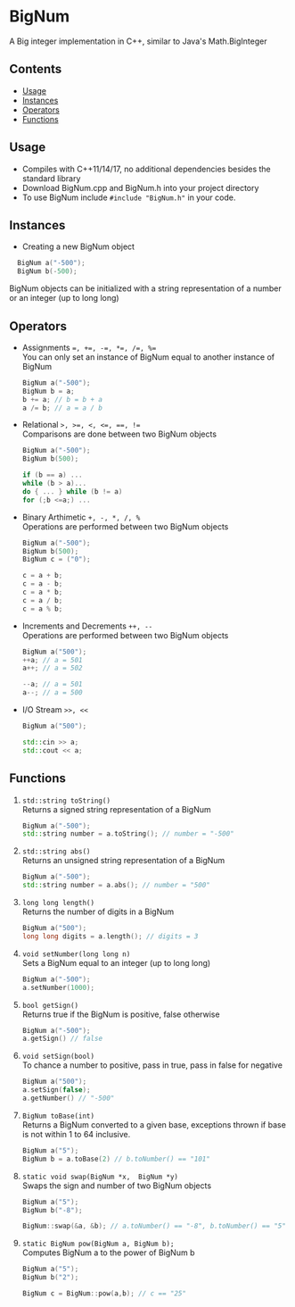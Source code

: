 # BigNum
A Big integer implementation in C++, similar to Java's Math.BigInteger

## Contents
* [Usage](#usage)
* [Instances](#instances)
* [Operators](#operators)
* [Functions](#functions)

## Usage
* Compiles with C++11/14/17, no additional dependencies besides the standard library
* Download BigNum.cpp and BigNum.h into your project directory
* To use BigNum include `#include "BigNum.h"` in your code.

## Instances
* Creating a new BigNum object 
```cpp
  BigNum a("-500");
  BigNum b(-500); 
```
BigNum objects can be initialized with a string representation of a number or an integer (up to long long)

## Operators
* Assignments `=, +=, -=, *=, /=, %=` <br/>
  You can only set an instance of BigNum equal to another instance of BigNum
  ```c++
  BigNum a("-500");
  BigNum b = a;
  b += a; // b = b + a
  a /= b; // a = a / b
  ```
  
* Relational `>, >=, <, <=, ==, !=` <br/>
  Comparisons are done between two BigNum objects
  ```c++
  BigNum a("-500");
  BigNum b(500);
  
  if (b == a) ...
  while (b > a)...
  do { ... } while (b != a)
  for (;b <=a;) ...
  ```
  
* Binary Arthimetic `+, -, *, /, %` <br/>
  Operations are performed between two BigNum objects
  ```c++
  BigNum a("-500");
  BigNum b(500);
  BigNum c = ("0");
  
  c = a + b;
  c = a - b;
  c = a * b;
  c = a / b;
  c = a % b;
  ```
  
* Increments and Decrements `++, --` <br/>
  Operations are performed between two BigNum objects
  ```c++
  BigNum a("500");
  ++a; // a = 501
  a++; // a = 502
  
  --a; // a = 501
  a--; // a = 500
  ```  
  
* I/O Stream `>>, <<` <br/>
  ```c++
  BigNum a("500");
  
  std::cin >> a;
  std::cout << a;
  ```    

## Functions
1. `std::string toString()` <br/>
  Returns a signed string representation of a BigNum
    ```c++
    BigNum a("-500");
    std::string number = a.toString(); // number = "-500"
    ```
2. `std::string abs()` <br/>
  Returns an unsigned string representation of a BigNum
    ```c++
    BigNum a("-500");
    std::string number = a.abs(); // number = "500"
    ```
3. `long long length()` <br/>
  Returns the number of digits in a BigNum
    ```c++
    BigNum a("500");
    long long digits = a.length(); // digits = 3
    ```
4. `void setNumber(long long n)` <br/>
  Sets a BigNum equal to an integer (up to long long)
    ```c++
    BigNum a("-500");
    a.setNumber(1000);
    ```
5. `bool getSign()` <br/>
  Returns true if the BigNum is positive, false otherwise
    ```c++
    BigNum a("-500");
    a.getSign() // false
    ```
6. `void setSign(bool)` <br/>
  To chance a number to positive, pass in true, pass in false for negative
    ```c++
    BigNum a("500");
    a.setSign(false);
    a.getNumber() // "-500"
    ```   
7. `BigNum toBase(int)` <br/>
  Returns a BigNum converted to a given base, exceptions thrown if base is not 
  within 1 to 64 inclusive.
    ```c++
    BigNum a("5");
    BigNum b = a.toBase(2) // b.toNumber() == "101"
    ```   
8. `static void swap(BigNum *x,  BigNum *y)` <br/>
  Swaps the sign and number of two BigNum objects
    ```c++
    BigNum a("5");
    BigNum b("-8");
    
    BigNum::swap(&a, &b); // a.toNumber() == "-8", b.toNumber() == "5"
    ```   
    
9. `static BigNum pow(BigNum a, BigNum b);` <br/>
  Computes BigNum a to the power of BigNum b
    ```c++
    BigNum a("5");
    BigNum b("2");
    
    BigNum c = BigNum::pow(a,b); // c == "25"
    ```    
    
    
    
  
